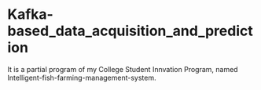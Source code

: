 # Kafka-based_data_acquisition_and_prediction
It is a partial program of my College Student Innvation Program, named Intelligent-fish-farming-management-system.
